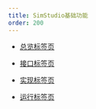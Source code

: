 ```yaml
---
title: SimStudio基础功能
order: 200
---
```


* [总览标签页](./summary/index.md)

* [接口标签页](./interface/index.md)

* [实现标签页](./design/index.md)

* [运行标签页](./run/index.md)


